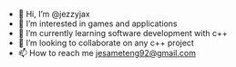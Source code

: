 - 👋 Hi, I’m @jezzyjax
- 👀 I’m interested in games and applications
- 🌱 I’m currently learning software development with c++
- 💞️ I’m looking to collaborate on any c++ project
- 📫 How to reach me jesameteng92@gmail.com

<!---
jezzyjax/jezzyjax is a ✨ special ✨ repository because its `README.md` (this file) appears on your GitHub profile.
You can click the Preview link to take a look at your changes.
--->
